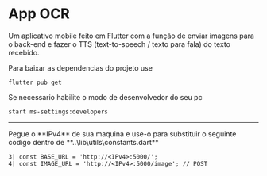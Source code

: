 # App OCR

Um aplicativo mobile feito em Flutter com a função de enviar imagens para o back-end e fazer o TTS (text-to-speech / texto para fala) do texto recebido.

Para baixar as dependencias do projeto use

```
flutter pub get
```

Se necessario habilite o modo de desenvolvedor do seu pc

```
start ms-settings:developers
```

<hr>
Pegue o **IPv4** de sua maquina e use-o para substituir o seguinte codigo dentro de **..\lib\utils\constants.dart**

```
3| const BASE_URL = 'http://<IPv4>:5000/';
4| const IMAGE_URL = 'http://<IPv4>:5000/image'; // POST
```
